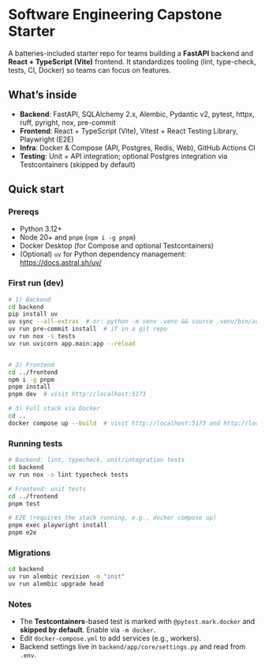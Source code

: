 # Software Engineering Capstone Starter

A batteries-included starter repo for teams building a **FastAPI** backend and **React + TypeScript (Vite)** frontend.
It standardizes tooling (lint, type-check, tests, CI, Docker) so teams can focus on features.

## What’s inside

- **Backend**: FastAPI, SQLAlchemy 2.x, Alembic, Pydantic v2, pytest, httpx, ruff, pyright, nox, pre-commit
- **Frontend**: React + TypeScript (Vite), Vitest + React Testing Library, Playwright (E2E)
- **Infra**: Docker & Compose (API, Postgres, Redis, Web), GitHub Actions CI
- **Testing**: Unit + API integration; optional Postgres integration via Testcontainers (skipped by default)

## Quick start

### Prereqs
- Python 3.12+
- Node 20+ and `pnpm` (`npm i -g pnpm`)
- Docker Desktop (for Compose and optional Testcontainers)
- (Optional) `uv` for Python dependency management: https://docs.astral.sh/uv/

### First run (dev)
```bash
# 1) Backend
cd backend
pip install uv
uv sync --all-extras  # or: python -m venv .venv && source .venv/bin/activate && pip install -e .[dev]
uv run pre-commit install  # if in a git repo
uv run nox -s tests
uv run uvicorn app.main:app --reload


# 2) Frontend
cd ../frontend
npm i -g pnpm
pnpm install
pnpm dev  # visit http://localhost:5173

# 3) Full stack via Docker
cd ..
docker compose up --build  # visit http://localhost:5173 and http://localhost:8000/docs
```

### Running tests
```bash
# Backend: lint, typecheck, unit/integration tests
cd backend
uv run nox -s lint typecheck tests

# Frontend: unit tests
cd ../frontend
pnpm test

# E2E (requires the stack running, e.g., docker compose up)
pnpm exec playwright install
pnpm e2e
```

### Migrations
```bash
cd backend
uv run alembic revision -m "init"
uv run alembic upgrade head
```

### Notes
- The **Testcontainers**-based test is marked with `@pytest.mark.docker` and **skipped by default**. Enable via `-m docker`.
- Edit `docker-compose.yml` to add services (e.g., workers).
- Backend settings live in `backend/app/core/settings.py` and read from `.env`.
